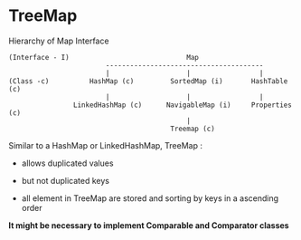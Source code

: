 # TreeMap

Hierarchy of Map Interface
		
	(Interface - I)								Map
							---------------------------------------
							|					|				  |	
	(Class -c)			HashMap (c)			SortedMap (i)		HashTable (c)
							|					|				  |	 
					LinkedHashMap (c)	   NavigableMap (i)		Properties (c)
												|
											Treemap (c)	
										
Similar to a HashMap or LinkedHashMap, TreeMap :

- allows duplicated values 
- but not duplicated keys

- all element in TreeMap are stored and sorting by keys in a ascending order 

__It might be necessary to implement Comparable and Comparator classes__